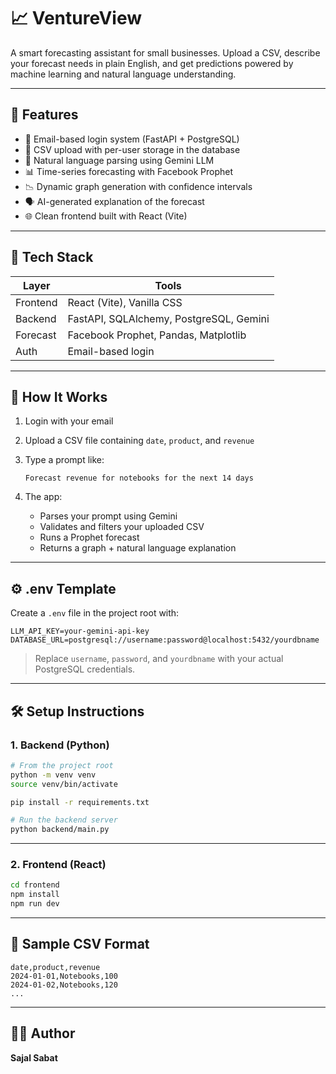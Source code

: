 # 📈 VentureView

A smart forecasting assistant for small businesses. Upload a CSV, describe your forecast needs in plain English, and get predictions powered by machine learning and natural language understanding.

---

## 🚀 Features

- 🔐 Email-based login system (FastAPI + PostgreSQL)
- 📁 CSV upload with per-user storage in the database
- 🧠 Natural language parsing using Gemini LLM
- 📊 Time-series forecasting with Facebook Prophet
- 📉 Dynamic graph generation with confidence intervals
- 🗣 AI-generated explanation of the forecast
- 🌐 Clean frontend built with React (Vite)

---

## 🧰 Tech Stack

| Layer     | Tools                                 |
|-----------|----------------------------------------|
| Frontend  | React (Vite), Vanilla CSS              |
| Backend   | FastAPI, SQLAlchemy, PostgreSQL, Gemini|
| Forecast  | Facebook Prophet, Pandas, Matplotlib   |
| Auth      | Email-based login                      |

---

## 📄 How It Works

1. Login with your email
2. Upload a CSV file containing `date`, `product`, and `revenue`
3. Type a prompt like:

   ```
   Forecast revenue for notebooks for the next 14 days
   ```

4. The app:
   - Parses your prompt using Gemini
   - Validates and filters your uploaded CSV
   - Runs a Prophet forecast
   - Returns a graph + natural language explanation

---

## ⚙️ .env Template

Create a `.env` file in the project root with:

```
LLM_API_KEY=your-gemini-api-key
DATABASE_URL=postgresql://username:password@localhost:5432/yourdbname
```

> Replace `username`, `password`, and `yourdbname` with your actual PostgreSQL credentials.

---

## 🛠 Setup Instructions

### 1. Backend (Python)

```bash
# From the project root
python -m venv venv
source venv/bin/activate

pip install -r requirements.txt

# Run the backend server
python backend/main.py
```

---

### 2. Frontend (React)

```bash
cd frontend
npm install
npm run dev
```

---

## 🧪 Sample CSV Format

```csv
date,product,revenue
2024-01-01,Notebooks,100
2024-01-02,Notebooks,120
...
```

---

## 👨‍💻 Author

**Sajal Sabat**
